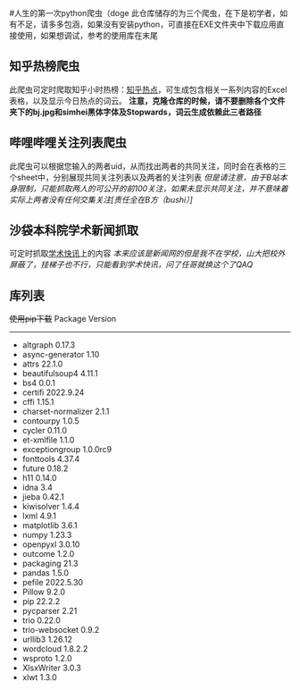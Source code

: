 #人生的第一次python爬虫（doge
  此仓库储存的为三个爬虫，在下是初学者，如有不足，请多多包涵，如果没有安装python，可直接在EXE文件夹中下载应用直接使用，如果想调试，参考的使用库在末尾
## 知乎热榜爬虫
  此爬虫可定时爬取知乎小时热榜：[知乎热点](https://www.zhihu.com/creator/hot-question/hot/0/hour "知乎热点")，可生成包含相关一系列内容的Excel表格，以及显示今日热点的词云。
  **注意，克隆仓库的时候，请不要删除各个文件夹下的bj.jpg和simhei黑体字体及Stopwards，词云生成依赖此三者路径**



## 哔哩哔哩关注列表爬虫
此爬虫可以根据您输入的两者uid，从而找出两者的共同关注，同时会在表格的三个sheet中，分别展现共同关注列表以及两者的关注列表
*但是请注意，由于B站本身限制，只能抓取两人的可公开的前100关注，如果未显示共同关注，并不意味着实际上两者没有任何交集关注[责任全在B方（bushi）]*


## 沙袋本科院学术新闻抓取
可定时抓取[学术快讯](https://www.bkjx.sdu.edu.cn/index/jxkx.htm "学术快讯")上的内容
*本来应该是新闻网的但是我不在学校，山大把校外屏蔽了，挂梯子也不行，只能看到学术快讯，问了任哥就换这个了QAQ*


## 库列表
~~使用pip下载~~
Package                   Version
------------------------- -----------
- altgraph                  0.17.3
- async-generator           1.10
- attrs                     22.1.0
- beautifulsoup4            4.11.1
- bs4                       0.0.1
- certifi                   2022.9.24
- cffi                      1.15.1
- charset-normalizer        2.1.1
- contourpy                 1.0.5
- cycler                    0.11.0
- et-xmlfile                1.1.0
- exceptiongroup            1.0.0rc9
- fonttools                 4.37.4
- future                    0.18.2
- h11                       0.14.0
- idna                      3.4
- jieba                     0.42.1
- kiwisolver                1.4.4
- lxml                      4.9.1
- matplotlib                3.6.1
- numpy                     1.23.3
- openpyxl                  3.0.10
- outcome                   1.2.0
- packaging                 21.3
- pandas                    1.5.0
- pefile                    2022.5.30
- Pillow                    9.2.0
- pip                       22.2.2
- pycparser                 2.21
- trio                      0.22.0
- trio-websocket            0.9.2
- urllib3                   1.26.12
- wordcloud                 1.8.2.2
- wsproto                   1.2.0
- XlsxWriter                3.0.3
- xlwt                      1.3.0
